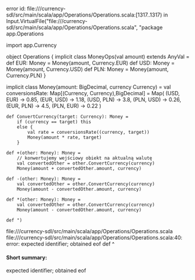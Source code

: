 error id: file://<WORKSPACE>/currency-sdl/src/main/scala/app/Operations/Operations.scala:[1317..1317) in Input.VirtualFile("file://<WORKSPACE>/currency-sdl/src/main/scala/app/Operations/Operations.scala", "package app.Operations


import app.Currency

object Operations {
    implicit class MoneyOps(val amount) extends AnyVal =
        def EUR: Money = Money(amount, Currency.EUR)
        def USD: Money = Money(amount, Currency.USD)
        def PLN: Money = Money(amount, Currency.PLN)
}

implicit class Money(amount: BigDecimal, currency Currency) =
    val conversionsRate: Map[(Currency, Currency),BigDecimal] = Map(
        (USD, EUR) -> 0.85, (EUR, USD) -> 1.18,
        (USD, PLN) -> 3.8,  (PLN, USD) -> 0.26,
        (EUR, PLN) -> 4.5,  (PLN, EUR) -> 0.22
    )

    def ConvertCurrency(target: Currency): Money =
        if (currency == target) this
        else {
            val rate = conversionsRate((currency, target))
            Money(amount * rate, target)
        }
    
    def +(other: Money): Money =
        // konwertujemy wejściowy obiekt na aktualną walutę
        val convertedOther = other.ConvertCurrency(currency)
        Money(amount + convertedOther.amount, currency)
    
    def -(other: Money): Money =
        val convertedOther = other.ConvertCurrency(currency)
        Money(amount - convertedOther.amount, currency)
    
    def *(other: Money): Money =
        val convertedOther = other.ConvertCurrency(currency)
        Money(amount - convertedOther.amount, currency)
    
    def ")
file://<WORKSPACE>/currency-sdl/src/main/scala/app/Operations/Operations.scala
file://<WORKSPACE>/currency-sdl/src/main/scala/app/Operations/Operations.scala:40: error: expected identifier; obtained eof
    def 
        ^
#### Short summary: 

expected identifier; obtained eof